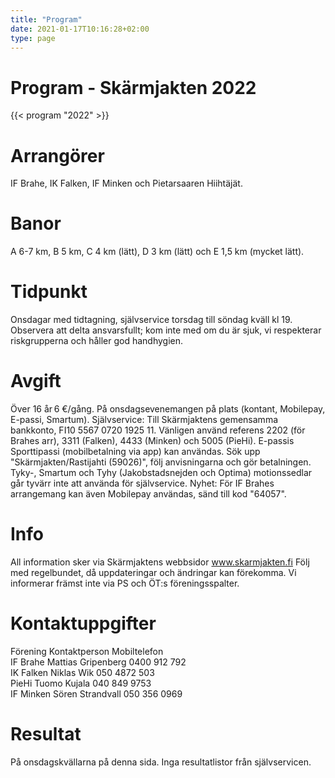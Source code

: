```yaml
---
title: "Program"
date: 2021-01-17T10:16:28+02:00
type: page
---
```


# Program - Skärmjakten 2022
   

{{< program "2022" >}}


# Arrangörer

IF Brahe, IK Falken, IF Minken och Pietarsaaren Hiihtäjät.

# Banor

A 6-7 km, B 5 km, C 4 km (lätt), D 3 km (lätt) och E 1,5 km (mycket lätt).

# Tidpunkt 

Onsdagar med tidtagning, självservice torsdag till söndag kväll kl 19. Observera att delta ansvarsfullt; kom inte med om du är sjuk, vi respekterar riskgrupperna och håller god handhygien.

# Avgift 

Över 16 år 6 €/gång. På onsdagsevenemangen på plats (kontant, Mobilepay, E-passi, Smartum).
Självservice: Till Skärmjaktens gemensamma bankkonto, FI10 5567 0720 1925 11. Vänligen använd referens 2202 (för Brahes arr), 3311 (Falken), 4433 (Minken) och 5005 (PieHi). E-passis Sporttipassi (mobilbetalning via app) kan användas. Sök upp "Skärmjakten/Rastijahti (59026)", följ anvisningarna och gör betalningen. 
Tyky-, Smartum och Tyhy (Jakobstadsnejden och Optima) motionssedlar går tyvärr inte att använda för självservice.
Nyhet: För IF Brahes arrangemang kan även Mobilepay användas, sänd till kod "64057".

# Info 

All information sker via Skärmjaktens webbsidor www.skarmjakten.fi 
Följ med regelbundet, då uppdateringar och ändringar kan förekomma. 
Vi informerar främst inte via PS och ÖT:s föreningsspalter. 

# Kontaktuppgifter

Förening    Kontaktperson       Mobiltelefon  
IF Brahe    Mattias Gripenberg  0400 912 792  
IK Falken   Niklas Wik          050 4872 503  
PieHi       Tuomo Kujala        040 849 9753  
IF Minken   Sören Strandvall    050 356 0969  

# Resultat
På onsdagskvällarna på denna sida.
Inga resultatlistor från självservicen.
